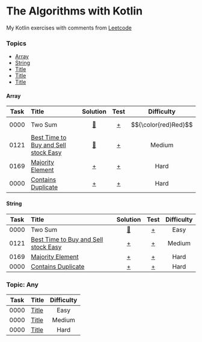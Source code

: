 # The Algorithms with Kotlin

My Kotlin exercises with comments from [Leetcode](https://leetcode.com/kotlerdev)

### Topics

- [Array](#array)
- [String](#string)
- [Title]()
- [Title]()
- [Title]()

#### Array

| Task | Title                                    |    Solution    | Test  |      Difficulty      |
|:----:|:-----------------------------------------|:--------------:|:-----:|:--------------------:|
| 0000 | Two Sum                                  | [ :banana: ]() | [+]() | $${\color{red}Red}$$ |
| 0121 | [Best Time to Buy and Sell stock Easy]() |  [:rocket:]()  | [+]() |        Medium        |
| 0169 | [Majority Element]()                     |     [+]()      | [+]() |         Hard         |
| 0000 | [Contains Duplicate]()                   |     [+]()      | [+]() |         Hard         |

#### String

| Task | Title                                    |    Solution    | Test  | Difficulty |
|:----:|:-----------------------------------------|:--------------:|:-----:|:----------:|
| 0000 | Two Sum                                  | [ :banana: ]() | [+]() |    Easy    |
| 0121 | [Best Time to Buy and Sell stock Easy]() |     [+]()      | [+]() |   Medium   |
| 0169 | [Majority Element]()                     |     [+]()      | [+]() |    Hard    |
| 0000 | [Contains Duplicate]()                   |     [+]()      | [+]() |    Hard    |

### Topic: Any

| Task | Title     | Difficulty |
|:----:|:----------|:----------:|
| 0000 | [Title]() |    Easy    |
| 0000 | [Title]() |   Medium   |
| 0000 | [Title]() |    Hard    |

[//]: # (https://www.techinterviewhandbook.org/grind75?weeks=26&hours=40&grouping=topics)

[//]: # (https://github.com/ikatyang/emoji-cheat-sheet)